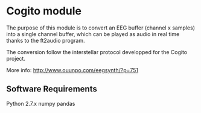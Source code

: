 Cogito module
=============

The purpose of this module is to convert an EEG buffer (channel x samples) into a single channel buffer, which can be played as audio in real time thanks to the ft2audio program.

The conversion follow the interstellar protocol developped for the Cogito project.

More info: http://www.ouunpo.com/eegsynth/?p=751

## Software Requirements

Python 2.7.x
numpy
pandas
